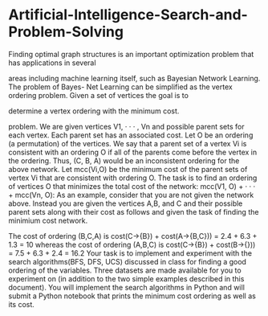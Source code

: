 # Artificial-Intelligence-Search-and-Problem-Solving

Finding optimal graph structures is an important optimization problem that has applications in several

areas including machine learning itself, such as Bayesian Network Learning. The problem of Bayes-
Net Learning can be simplified as the vertex ordering problem. Given a set of vertices the goal is to

determine a vertex ordering with the minimum cost.

problem. We are given vertices V1, · · · , Vn and possible parent
sets for each vertex. Each parent set has an associated cost. Let O be an ordering (a permutation) of the
vertices. We say that a parent set of a vertex Vi is consistent with an ordering O if all of the parents
come before the vertex in the ordering. Thus, (C, B, A) would be an inconsistent ordering for the above
network. Let mcc(Vi,O) be the minimum cost of the parent sets of vertex Vi that are consistent with
ordering O. The task is to find an ordering of vertices O that minimizes the total cost of the network:
mcc(V1, O) + · · · + mcc(Vn, O):
As an example, consider that you are not given the network above. Instead you are given the vertices
A,B, and C and their possible parent sets along with their cost as follows and given the task of finding
the minimium cost network.

The cost of ordering (B,C,A) is cost(C→{B}) + cost(A→{B,C})) = 2.4 + 6.3 + 1.3 = 10 whereas the
cost of ordering (A,B,C) is cost(C→{B}) + cost(B→{})) = 7.5 + 6.3 + 2.4 = 16.2
Your task is to implement and experiment with the search algorithms(BFS, DFS, UCS) discussed in
class for finding a good ordering of the variables. Three datasets are made available for you to
experiment on (in addition to the two simple examples described in this document). You will implement
the search algorithms in Python and will submit a Python notebook that prints the minimum cost
ordering as well as its cost.
